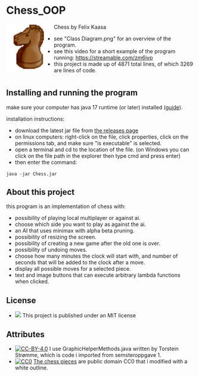 # Chess_OOP

<img src="/src/resources/knightB.png" align="left" width="128px" height="128px"/>
Chess by Felix Kaasa

- see "Class Diagram.png" for an overview of the program.
- see this video for a short example of the program running: https://streamable.com/zm6jyp
- this project is made up of 4871 total lines, of which 3269 are lines of code.
#

 ## Installing and running the program
make sure your computer has java 17 runtime (or later) installed ([guide](https://docs.oracle.com/en/java/javase/17/install/overview-jdk-installation.html#GUID-8677A77F-231A-40F7-98B9-1FD0B48C346A)).

installation instructions:
   - download the latest jar file from [the releases page](https://github.com/Epirius/Chess_OOP/releases/tag/1.0)
   - on linux computers: right-click on the file, click properties, click on the permissions tab, and make sure "is executable" is selected.
   - open a terminal and cd to the location of the file. (on Windows you can click on the file path in the explorer then type cmd and press enter)
   - then enter the command:
   ```
   java -jar Chess.jar
   ```

 ## About this project
 this program is an implementation of chess with:
- possibility of playing local multiplayer or against ai.
- choose which side you want to play as against the ai.
- an AI that uses minimax with alpha beta pruning.
- possibility of resizing the screen.
- possibility of creating a new game after the old one is over.
- possibility of undoing moves.
- choose how many minutes the clock will start with, and number of seconds that will be added to the clock after a move.
- display all possible moves for a selected piece.
- text and image buttons that can execute arbitrary lambda functions when clicked.

## License 
- [<img src="https://img.shields.io/badge/license-MIT-green"/>](https://choosealicense.com/licenses/mit/)
 This project is published under an MIT license 

## Attributes
- [![CC-BY-4.0](https://licensebuttons.net/l/by-nc/4.0/88x31.png)](https://creativecommons.org/licenses/by/4.0/) I use GraphicHelperMethods.java written by Torstein Strømme, which is code i imported from semsteroppgave 1.
- [![CC0](https://i.creativecommons.org/p/zero/1.0/88x31.png)](https://creativecommons.org/publicdomain/zero/1.0/) [The chess pieces](https://opengameart.org/content/chess-pieces-and-a-board) are public domain CC0  that i modified with a white outline.
